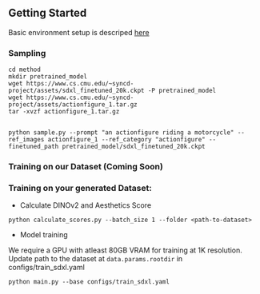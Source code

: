 ## Getting Started

Basic environment setup is descriped [here](https://github.com/nupurkmr9/syncd-project/blob/main/README.md#getting-started)

### Sampling

```
cd method
mkdir pretrained_model
wget https://www.cs.cmu.edu/~syncd-project/assets/sdxl_finetuned_20k.ckpt -P pretrained_model
wget https://www.cs.cmu.edu/~syncd-project/assets/actionfigure_1.tar.gz
tar -xvzf actionfigure_1.tar.gz


python sample.py --prompt "an actionfigure riding a motorcycle" --ref_images actionfigure_1 --ref_category "actionfigure" --finetuned_path pretrained_model/sdxl_finetuned_20k.ckpt
```

### Training on our Dataset (Coming Soon)



### Training on your generated Dataset:

* Calculate DINOv2 and Aesthetics Score

```
python calculate_scores.py --batch_size 1 --folder <path-to-dataset>
```

* Model training

We require a GPU with atleast 80GB VRAM for training at 1K resolution. 
Update path to the dataset at `data.params.rootdir` in configs/train_sdxl.yaml

```
python main.py --base configs/train_sdxl.yaml

```